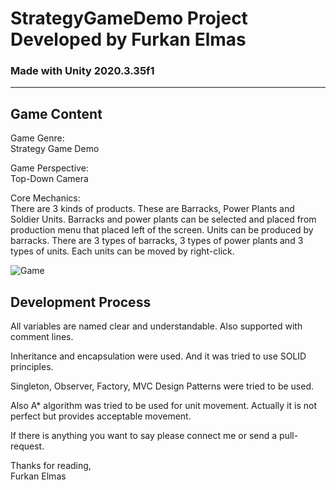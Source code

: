 # StrategyGameDemo Project Developed by Furkan Elmas
### Made with Unity 2020.3.35f1
---

## Game Content
Game Genre: \
Strategy Game Demo

Game Perspective: \
Top-Down Camera

Core Mechanics: \
There are 3 kinds of products. These are Barracks, Power Plants and Soldier Units. Barracks and power plants can be selected and 
placed from production menu that placed left of the screen. Units can be produced by barracks. There are 3 types of barracks, 3 types of power plants
and 3 types of units. Each units can be moved by right-click.

![Game](https://user-images.githubusercontent.com/98258752/182444496-d4993026-5d91-4926-b785-8110c5dfdbe7.png)


## Development Process

All variables are named clear and understandable. Also supported with comment lines.

Inheritance and encapsulation were used. And it was tried to use SOLID principles.

Singleton, Observer, Factory, MVC Design Patterns were tried to be used.

Also A* algorithm was tried to be used for unit movement. Actually it is not perfect but provides acceptable movement.

If there is anything you want to say please connect me or send a pull-request.

Thanks for reading, \
Furkan Elmas
